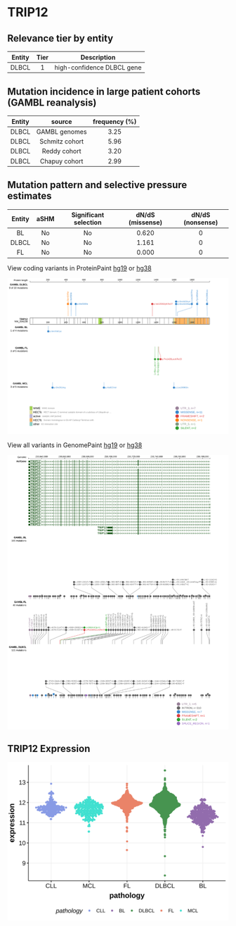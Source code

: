 # TRIP12

## Relevance tier by entity

|Entity|Tier|Description               |
|:------:|:----:|--------------------------|
|DLBCL |1   |high-confidence DLBCL gene|

## Mutation incidence in large patient cohorts (GAMBL reanalysis)

|Entity|source        |frequency (%)|
|:------:|:--------------:|:-------------:|
|DLBCL |GAMBL genomes |3.25         |
|DLBCL |Schmitz cohort|5.96         |
|DLBCL |Reddy cohort  |3.20         |
|DLBCL |Chapuy cohort |2.99         |

## Mutation pattern and selective pressure estimates

|Entity|aSHM|Significant selection|dN/dS (missense)|dN/dS (nonsense)|
|:------:|:----:|:---------------------:|:----------------:|:----------------:|
|BL    |No  |No                   |0.620           |0               |
|DLBCL |No  |No                   |1.161           |0               |
|FL    |No  |No                   |0.000           |0               |



View coding variants in ProteinPaint [hg19](https://morinlab.github.io/LLMPP/GAMBL/TRIP12_protein.html)  or [hg38](https://morinlab.github.io/LLMPP/GAMBL/TRIP12_protein_hg38.html)

![image](images/proteinpaint/TRIP12_NM_004238.svg)

View all variants in GenomePaint [hg19](https://morinlab.github.io/LLMPP/GAMBL/TRIP12.html)  or [hg38](https://morinlab.github.io/LLMPP/GAMBL/TRIP12_hg38.html)

![image](images/proteinpaint/TRIP12.svg)
## TRIP12 Expression
![image](images/gene_expression/TRIP12_by_pathology.svg)
<!-- ORIGIN: NA -->
